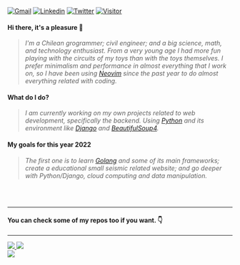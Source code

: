    <a href="mailto:scardenasb@gmail.com">![Gmail](https://img.shields.io/twitter/url?label=Gmail&logo=Gmail&style=social&url=https%3A%2F%2Fmailto%3Ascardenasb%40gmail.com)</a>
   <a href="https://www.linkedin.com/in/sebasti%C3%A1n-c%C3%A1rdenas/">![Linkedin](https://img.shields.io/twitter/url?label=Linkedin&logo=LinkedIn&style=social&url=https%3A%2F%2Fwww.linkedin.com%2Fin%2Fsebasti%25C3%25A1n-c%25C3%25A1rdenas%2F)</a>
   <a href="https://twitter.com/secardena">![Twitter](https://img.shields.io/twitter/url?label=Twitter&style=social&url=https%3A%2F%2Ftwitter.com%2FBadillaCardenas)</a>
   <a href="https://www.github.com/scardenasb">![Visitor](https://visitor-badge.laobi.icu/badge?page_id=scardenas.scardenasb)</a>
  
#### **Hi there, it's a pleasure 👋**
  > *I'm a Chilean grogrammer; civil engineer; and a big science, math, and technology enthusiast. From a very young age I had more fun playing with the circuits of my toys than with the toys themselves. I prefer minimalism and performance in almost everything that I work on, so I have been using [Neovim](https://www.github.com/neovim) since the past year to do almost everything related with coding.*
  
#### **What do I do?**
  > *I am currently working on my own projects related to web development, specifically the backend. Using [Python](https://www.python.org) and its environment like [Django](https://www.github.com/Django) and [BeautifulSoup4](https://www.crummy.com/software/BeautifulSoup/bs4/doc/).*
  
#### **My goals for this year 2022**
  > *The first one is to learn [Golang](https://www.go.dev) and some of its main frameworks; create a educational small seismic related website; and go deeper with Python/Django, cloud computing and data manipulation.*

<br></br>

---
#### **You can check some of my repos too if you want. 👇**
---
  <div>
     <a href="https://github.com/scardenasb/.dotfiles">
       <img src="https://github-readme-stats.vercel.app/api/pin/?username=scardenasb&repo=.dotfiles&theme=dracula"/>
     </a>
     <a href="https://github.com/scardenasb/converter">
       <img src="https://github-readme-stats.vercel.app/api/pin/?username=scardenasb&repo=converter&theme=dracula"/>
     </a>
   </div>
   <div>
     <a href="https://github.com/scardenasb/url-shortener">
       <img src="https://github-readme-stats.vercel.app/api/pin/?username=scardenasb&repo=url-shortener&theme=dracula"/>
     </a>
  </div>
